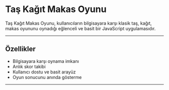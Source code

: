 # Taş Kağıt Makas Oyunu

Taş Kağıt Makas Oyunu, kullanıcıların bilgisayara karşı klasik taş, kağıt, makas oyununu oynadığı eğlenceli ve basit bir JavaScript uygulamasıdır.

---

## Özellikler

- Bilgisayara karşı oynama imkanı  
- Anlık skor takibi  
- Kullanıcı dostu ve basit arayüz  
- Oyun sonucunu anında gösterme  

---
